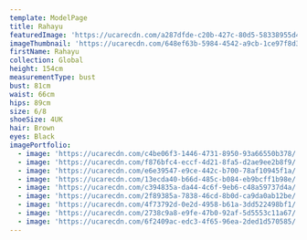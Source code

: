 ```yaml
---
template: ModelPage
title: Rahayu
featuredImage: 'https://ucarecdn.com/a287dfde-c20b-427c-80d5-58338955d47a/'
imageThumbnail: 'https://ucarecdn.com/648ef63b-5984-4542-a9cb-1ce97f8d36b8/'
firstName: Rahayu
collection: Global
height: 154cm
measurementType: bust
bust: 81cm
waist: 66cm
hips: 89cm
size: 6/8
shoeSize: 4UK
hair: Brown
eyes: Black
imagePortfolio:
  - image: 'https://ucarecdn.com/c4be06f3-1446-4731-8950-93a66550b378/'
  - image: 'https://ucarecdn.com/f876bfc4-eccf-4d21-8fa5-d2ae9ee2b8f9/'
  - image: 'https://ucarecdn.com/e6e39547-e9ce-442c-b700-78af10945f1a/'
  - image: 'https://ucarecdn.com/13ecda40-b66d-485c-b084-eb9bcff1b98e/'
  - image: 'https://ucarecdn.com/c394835a-da44-4c6f-9eb6-c48a59737d4a/'
  - image: 'https://ucarecdn.com/2f89385a-7838-46cd-8b0d-ca9da0ab12be/'
  - image: 'https://ucarecdn.com/4f73792d-0e2d-4958-b61a-3dd522498bf1/'
  - image: 'https://ucarecdn.com/2738c9a8-e9fe-47b0-92af-5d5553c11a67/'
  - image: 'https://ucarecdn.com/6f2409ac-edc3-4f65-96ea-2ded1d570585/'
---
```


